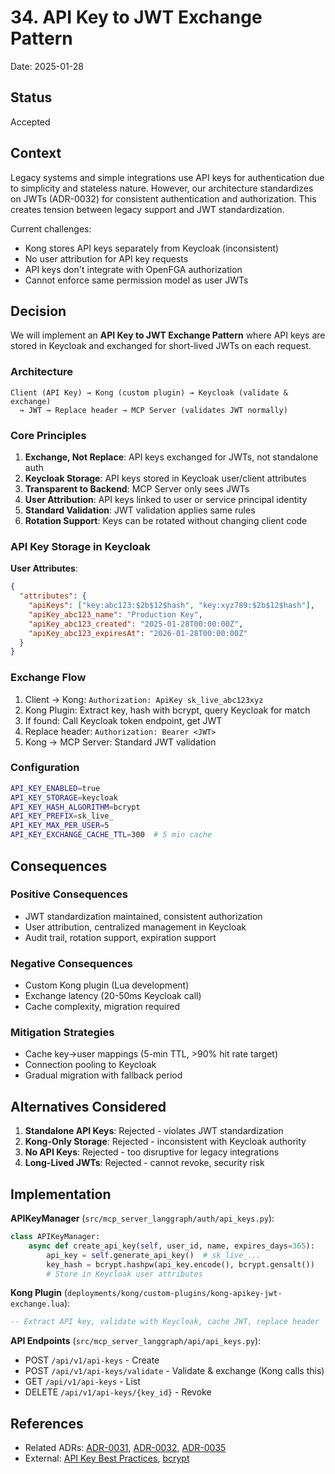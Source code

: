 # 34. API Key to JWT Exchange Pattern

Date: 2025-01-28

## Status

Accepted

## Context

Legacy systems and simple integrations use API keys for authentication due to simplicity and stateless nature. However, our architecture standardizes on JWTs (ADR-0032) for consistent authentication and authorization. This creates tension between legacy support and JWT standardization.

Current challenges:
- Kong stores API keys separately from Keycloak (inconsistent)
- No user attribution for API key requests
- API keys don't integrate with OpenFGA authorization
- Cannot enforce same permission model as user JWTs

## Decision

We will implement an **API Key to JWT Exchange Pattern** where API keys are stored in Keycloak and exchanged for short-lived JWTs on each request.

### Architecture

```
Client (API Key) → Kong (custom plugin) → Keycloak (validate & exchange)
  → JWT → Replace header → MCP Server (validates JWT normally)
```

### Core Principles

1. **Exchange, Not Replace**: API keys exchanged for JWTs, not standalone auth
2. **Keycloak Storage**: API keys stored in Keycloak user/client attributes
3. **Transparent to Backend**: MCP Server only sees JWTs
4. **User Attribution**: API keys linked to user or service principal identity
5. **Standard Validation**: JWT validation applies same rules
6. **Rotation Support**: Keys can be rotated without changing client code

### API Key Storage in Keycloak

**User Attributes**:
```json
{
  "attributes": {
    "apiKeys": ["key:abc123:$2b$12$hash", "key:xyz789:$2b$12$hash"],
    "apiKey_abc123_name": "Production Key",
    "apiKey_abc123_created": "2025-01-28T00:00:00Z",
    "apiKey_abc123_expiresAt": "2026-01-28T00:00:00Z"
  }
}
```

### Exchange Flow

1. Client → Kong: `Authorization: ApiKey sk_live_abc123xyz`
2. Kong Plugin: Extract key, hash with bcrypt, query Keycloak for match
3. If found: Call Keycloak token endpoint, get JWT
4. Replace header: `Authorization: Bearer <JWT>`
5. Kong → MCP Server: Standard JWT validation

### Configuration

```bash
API_KEY_ENABLED=true
API_KEY_STORAGE=keycloak
API_KEY_HASH_ALGORITHM=bcrypt
API_KEY_PREFIX=sk_live_
API_KEY_MAX_PER_USER=5
API_KEY_EXCHANGE_CACHE_TTL=300  # 5 min cache
```

## Consequences

### Positive Consequences
- JWT standardization maintained, consistent authorization
- User attribution, centralized management in Keycloak
- Audit trail, rotation support, expiration support

### Negative Consequences
- Custom Kong plugin (Lua development)
- Exchange latency (20-50ms Keycloak call)
- Cache complexity, migration required

### Mitigation Strategies
- Cache key→user mappings (5-min TTL, >90% hit rate target)
- Connection pooling to Keycloak
- Gradual migration with fallback period

## Alternatives Considered

1. **Standalone API Keys**: Rejected - violates JWT standardization
2. **Kong-Only Storage**: Rejected - inconsistent with Keycloak authority
3. **No API Keys**: Rejected - too disruptive for legacy integrations
4. **Long-Lived JWTs**: Rejected - cannot revoke, security risk

## Implementation

**APIKeyManager** (`src/mcp_server_langgraph/auth/api_keys.py`):
```python
class APIKeyManager:
    async def create_api_key(self, user_id, name, expires_days=365):
        api_key = self.generate_api_key()  # sk_live_...
        key_hash = bcrypt.hashpw(api_key.encode(), bcrypt.gensalt())
        # Store in Keycloak user attributes
```

**Kong Plugin** (`deployments/kong/custom-plugins/kong-apikey-jwt-exchange.lua`):
```lua
-- Extract API key, validate with Keycloak, cache JWT, replace header
```

**API Endpoints** (`src/mcp_server_langgraph/api/api_keys.py`):
- POST `/api/v1/api-keys` - Create
- POST `/api/v1/api-keys/validate` - Validate & exchange (Kong calls this)
- GET `/api/v1/api-keys` - List
- DELETE `/api/v1/api-keys/{key_id}` - Revoke

## References

- Related ADRs: [ADR-0031](0031-keycloak-authoritative-identity.md), [ADR-0032](0032-jwt-standardization.md), [ADR-0035](0035-kong-jwt-validation.md)
- External: [API Key Best Practices](https://cloud.google.com/endpoints/docs/openapi/when-why-api-key), [bcrypt](https://en.wikipedia.org/wiki/Bcrypt)
